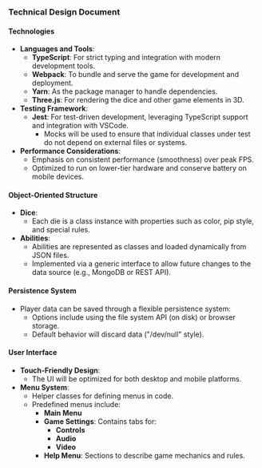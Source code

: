 ### Technical Design Document

#### Technologies

- **Languages and Tools**:
  - **TypeScript**: For strict typing and integration with modern development tools.
  - **Webpack**: To bundle and serve the game for development and deployment.
  - **Yarn**: As the package manager to handle dependencies.
  - **Three.js**: For rendering the dice and other game elements in 3D.
- **Testing Framework**:
  - **Jest**: For test-driven development, leveraging TypeScript support and integration with VSCode.
    - Mocks will be used to ensure that individual classes under test do not depend on external files or systems.
- **Performance Considerations**:
  - Emphasis on consistent performance (smoothness) over peak FPS.
  - Optimized to run on lower-tier hardware and conserve battery on mobile devices.

#### Object-Oriented Structure

- **Dice**:
  - Each die is a class instance with properties such as color, pip style, and special rules.
- **Abilities**:
  - Abilities are represented as classes and loaded dynamically from JSON files.
  - Implemented via a generic interface to allow future changes to the data source (e.g., MongoDB or REST API).

#### Persistence System

- Player data can be saved through a flexible persistence system:
  - Options include using the file system API (on disk) or browser storage.
  - Default behavior will discard data ("/dev/null" style).

#### User Interface

- **Touch-Friendly Design**:
  - The UI will be optimized for both desktop and mobile platforms.
- **Menu System**:
  - Helper classes for defining menus in code.
  - Predefined menus include:
    - **Main Menu**
    - **Game Settings**: Contains tabs for:
      - **Controls**
      - **Audio**
      - **Video**
    - **Help Menu**: Sections to describe game mechanics and rules.
